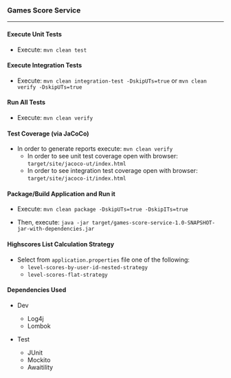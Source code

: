 ### Games Score Service

<hr/>

#### Execute Unit Tests
* Execute: `mvn clean test`


#### Execute Integration Tests
* Execute: `mvn clean integration-test -DskipUTs=true` or `mvn clean verify -DskipUTs=true`


#### Run All Tests
* Execute: `mvn clean verify`


#### Test Coverage (via JaCoCo)
* In order to generate reports execute: `mvn clean verify`
    * In order to see unit test coverage open with browser: `target/site/jacoco-ut/index.html`
    * In order to see integration test coverage open with browser: `target/site/jacoco-it/index.html`


#### Package/Build Application and Run it
* Execute: `mvn clean package -DskipUTs=true -DskipITs=true`

* Then, execute: `java -jar target/games-score-service-1.0-SNAPSHOT-jar-with-dependencies.jar`


#### Highscores List Calculation Strategy
* Select from `application.properties` file one of the following:
    * `level-scores-by-user-id-nested-strategy`
    * `level-scores-flat-strategy`


#### Dependencies Used
* Dev
    * Log4j
    * Lombok
    
* Test
    * JUnit
    * Mockito
    * Awaitility